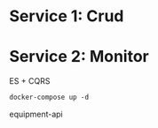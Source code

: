 # Service 1: Crud
# Service 2: Monitor
ES + CQRS


```dockerfile
docker-compose up -d
```

equipment-api